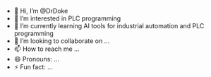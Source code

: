 - 👋 Hi, I’m @DrDoke
- 👀 I’m interested in PLC programming
- 🌱 I’m currently learning AI tools for industrial automation and PLC programming
- 💞️ I’m looking to collaborate on ...
- 📫 How to reach me ...
- 😄 Pronouns: ...
- ⚡ Fun fact: ...

<!---
DrDoke/DrDoke is a ✨ special ✨ repository because its `README.md` (this file) appears on your GitHub profile.
You can click the Preview link to take a look at your changes.
--->
